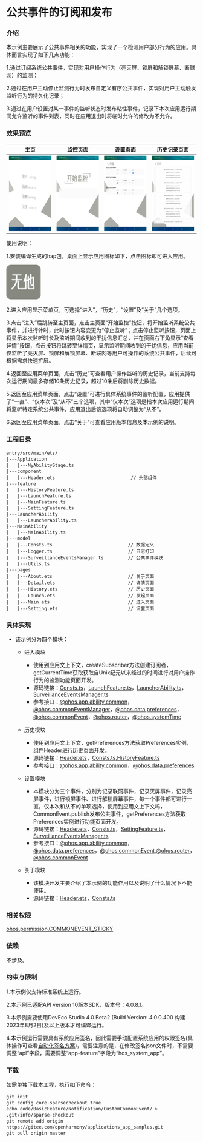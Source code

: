 # 公共事件的订阅和发布

### 介绍

本示例主要展示了公共事件相关的功能，实现了一个检测用户部分行为的应用。具体而言实现了如下几点功能：

1.通过订阅系统公共事件，实现对用户操作行为（亮灭屏、锁屏和解锁屏幕、断联网）的监测；

2.通过在用户主动停止监测行为时发布自定义有序公共事件，实现对用户主动触发监听行为的持久化记录；

3.通过在用户设置对某一事件的监听状态时发布粘性事件，记录下本次应用运行期间允许监听的事件列表，同时在应用退出时将临时允许的修改为不允许。

### 效果预览

| 主页                                 | 监控页面                           | 设置页面                               | 历史记录页面                          |
| ------------------------------------ | ---------------------------------- | -------------------------------------- | ------------------------------------- |
| <img src="screenshots/launch.jpg" /> | <img src="screenshots/main.jpg" /> | <img src="screenshots/settings.jpg" /> | <img src="screenshots/history.jpg" /> |

使用说明：

1.安装编译生成的hap包，桌面上显示应用图标如下，点击图标即可进入应用。

<img src="screenshots/icon.png" style="zoom:80%;" />

2.进入应用显示菜单页，可选择“进入”，“历史”，“设置”及“关于”几个选项。

3.点击“进入”后跳转至主页面，点击主页面“开始监控”按钮，将开始监听系统公共事件，并进行计时，此时按钮内容变更为“停止监听”；点击停止监听按钮，页面上将显示本次监听时长及监听期间收到的干扰信息汇总，并在页面右下角显示“查看详情”按钮，点击按钮将跳转至详情页，显示监听期间收到的干扰信息，应用当前仅监听了亮灭屏、锁屏和解锁屏幕、断联网等用户可操作的系统公共事件，后续可根据需求快速扩展。

4.返回至应用菜单页面，点击“历史”可查看用户操作监听的历史记录，当前支持每次运行期间最多存储10条历史记录，超过10条后将删除历史数据。

5.返回至应用菜单页面，点击“设置”可进行具体系统事件的监听配置，应用提供了“一直”、“仅本次”及“从不”三个选项，其中“仅本次”选项是指本次应用运行期间将监听特定系统公共事件，应用退出后该选项将自动调整为“从不”。

6.返回至应用菜单页面，点击“关于”可查看应用版本信息及本示例的说明。

### 工程目录
```
entry/src/main/ets/
|---Application
|   |---MyAbilityStage.ts                    
|---component
|   |---Header.ets                            // 头部组件
|---feature
|   |---HistoryFeature.ts                    
|   |---LaunchFeature.ts                    
|   |---MainFeature.ts                    
|   |---SettingFeature.ts                    
|---LauncherAbility 
|   |---LauncherAbility.ts
|---MainAbility
|   |---MainAbility.ts
|---model
|   |---Consts.ts                            // 数据定义
|   |---Logger.ts                            // 日志打印  
|   |---SurveillanceEventsManager.ts         // 公共事件模块
|   |---Utils.ts                        
|---pages
|   |---About.ets                            // 关于页面
|   |---Detail.ets                           // 详情页面
|   |---History.ets                          // 历史页面
|   |---Launch.ets                           // 发起页面
|   |---Main.ets                             // 进入页面
|   |---Setting.ets                          // 设置页面
```
   
### 具体实现

* 该示例分为四个模块：
  * 进入模块
    * 使用到应用文上下文，createSubscriber方法创建订阅者，getCurrentTime获取获取自Unix纪元以来经过的时间进行对用户操作行为的监测功能页面开发。
    * 源码链接：[Consts.ts](entry/src/main/ets/module/Consts.ts)，[LaunchFeature.ts](entry/src/main/ets/feature/LaunchFeature.ts)，[LauncherAbility.ts](entry/src/main/ets/LauncherAbility/LauncherAbility.ts)，[SurveillanceEventsManager.ts](entry/src/main/ets/module/SurveillanceEventsManager.ts)
    * 参考接口：[@ohos.app.ability.common](https://gitee.com/openharmony/docs/blob/master/zh-cn/application-dev/reference/apis/js-apis-app-ability-common.md)，[@ohos.commonEventManager](https://gitee.com/openharmony/docs/blob/master/zh-cn/application-dev/reference/apis/js-apis-commonEventManager.md)，[@ohos.data.preferences](https://gitee.com/openharmony/docs/blob/master/zh-cn/application-dev/reference/apis/js-apis-data-preferences.md)，[@ohos.commonEvent](https://gitee.com/openharmony/docs/blob/master/zh-cn/application-dev/reference/apis/js-apis-commonEvent.md)，[@ohos.router](https://gitee.com/openharmony/docs/blob/master/zh-cn/application-dev/reference/apis/js-apis-router.md)，[@ohos.systemTime](https://gitee.com/openharmony/docs/blob/master/zh-cn/application-dev/reference/apis/js-apis-system-time.md)
  
  * 历史模块
    * 使用到应用文上下文，getPreferences方法获取Preferences实例，组件Header进行历史页面开发。
    * 源码链接：[Header.ets](entry/src/main/ets/component/Header.ets)，[Consts.ts](entry/src/main/ets/module/Consts.ts),[HistoryFeature.ts](entry/src/main/ets/feature/HistoryFeature.ts)
    * 参考接口：[@ohos.app.ability.common](https://gitee.com/openharmony/docs/blob/master/zh-cn/application-dev/reference/apis/js-apis-app-ability-common.md)，[@ohos.data.preferences](https://gitee.com/openharmony/docs/blob/master/zh-cn/application-dev/reference/apis/js-apis-data-preferences.md)
  
  * 设置模块
    * 本模块分为三个事件，分别为记录联网事件，记录灭屏事件，记录亮屏事件，进行锁屏事件、进行解锁屏幕事件，每一个事件都可进行一直，仅本次和从不的单项选择，使用到应用文上下文吗，CommonEvent.publish发布公共事件，getPreferences方法获取Preferences实例进行功能页面开发。
    * 源码链接：[Header.ets](entry/src/main/ets/component/Header.ets)，[Consts.ts](entry/src/main/ets/module/Consts.ts)，[SettingFeature.ts](entry/src/main/ets/feature/SettingFeature.ts)，[SurveillanceEventsManager.ts](entry/src/main/ets/module/SurveillanceEventsManager.ts)
    * 参考接口：[@ohos.app.ability.common](https://gitee.com/openharmony/docs/blob/master/zh-cn/application-dev/reference/apis/js-apis-app-ability-common.md)，[@ohos.data.preferences](https://gitee.com/openharmony/docs/blob/master/zh-cn/application-dev/reference/apis/js-apis-data-preferences.md)，[@ohos.commonEvent](https://gitee.com/openharmony/docs/blob/master/zh-cn/application-dev/reference/apis/js-apis-commonEvent.md),[@ohos.router](https://gitee.com/openharmony/docs/blob/master/zh-cn/application-dev/reference/apis/js-apis-router.md)，[@ohos.commonEvent](https://gitee.com/openharmony/docs/blob/master/zh-cn/application-dev/reference/apis/js-apis-commonEvent.md)
  
  * 关于模块
    * 该模块开发主要介绍了本示例的功能作用以及说明了什么情况下不能使用。
    * 源码链接：[Header.ets](entry/src/main/ets/component/Header.ets)，[Consts.ts](entry/src/main/ets/module/Consts.ts)
    
### 相关权限

[ohos.permission.COMMONEVENT_STICKY](https://gitee.com/openharmony/docs/blob/master/zh-cn/application-dev/security/permission-list.md#ohospermissioncommonevent_sticky)

### 依赖

不涉及。


### 约束与限制

1.本示例仅支持标准系统上运行。

2.本示例已适配API version 10版本SDK，版本号：4.0.8.1。

3.本示例需要使用DevEco Studio 4.0 Beta2 (Build Version: 4.0.0.400 构建 2023年8月2日)及以上版本才可编译运行。

4.本示例运行需要具有系统应用签名，因此需要手动配置系统应用的权限签名(具体操作可查看[自动化签名方案](https://developer.harmonyos.com/cn/docs/documentation/doc-guides/ohos-auto-configuring-signature-information-0000001271659465))，需要注意的是，在修改签名json文件时，不需要调整“apl”字段，需要调整“app-feature”字段为“hos_system_app”。

### 下载

如需单独下载本工程，执行如下命令：
```
git init
git config core.sparsecheckout true
echo code/BasicFeature/Notification/CustomCommonEvent/ > .git/info/sparse-checkout
git remote add origin https://gitee.com/openharmony/applications_app_samples.git
git pull origin master

```